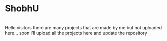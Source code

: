 # ShobhU
<br>
Hello visitors there are many projects that are made by me but not uploaded here...
soon i'll upload all the projects here and update the repository
